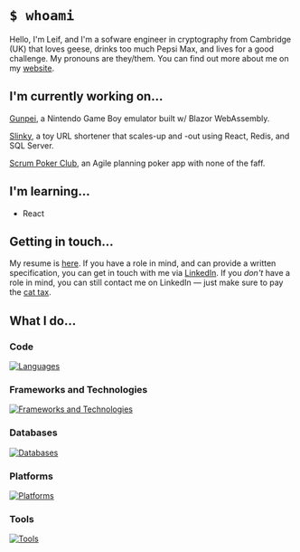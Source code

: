 # `$ whoami`

Hello, I'm Leif, and I'm a sofware engineer in cryptography from Cambridge (UK) that loves geese, drinks too much Pepsi Max, and lives for a good challenge. My pronouns are they/them. You can find out more about me on my [website](https://leif.uk/about).

## I'm currently working on...

[Gunpei](https://github.com/LeifWritesCode/Gunpei), a Nintendo Game Boy emulator built w/ Blazor WebAssembly.

[Slinky](https://github.com/LeifWritesCode/Slinky), a toy URL shortener that scales-up and -out using React, Redis, and SQL Server.

[Scrum Poker Club](https://github.com/lwgsystems/scrumpokerclub), an Agile planning poker app with none of the faff.

## I'm learning...

- React

## Getting in touch...

My resume is [here](https://leif.uk/cv/). If you have a role in mind, and can provide a written specification, you can get in touch with me via [LinkedIn](https://www.linkedin.com/in/championofgoats/). If you _don't_ have a role in mind, you can still contact me on LinkedIn — just make sure to pay the [cat tax](https://www.dictionary.com/e/pop-culture/cat-tax).

## What I do...

### Code

[![Languages](https://skillicons.dev/icons?i=cs,c,cpp,go,java,js,bash,kotlin,html,css,swift,php,cmake,md,powershell)](https://skillicons.dev)

### Frameworks and Technologies

[![Frameworks and Technologies](https://skillicons.dev/icons?i=unreal,unity,nodejs,dotnet,express,bootstrap,wasm)](https://skillicons.dev)

### Databases

[![Databases](https://skillicons.dev/icons?i=mysql,redis,sqlite)](https://skillicons.dev)

### Platforms

[![Platforms](https://skillicons.dev/icons?i=linux,docker,aws,azure)](https://skillicons.dev)

### Tools

[![Tools](https://skillicons.dev/icons?i=git,visualstudio,github,vim)](https://skillicons.dev)
